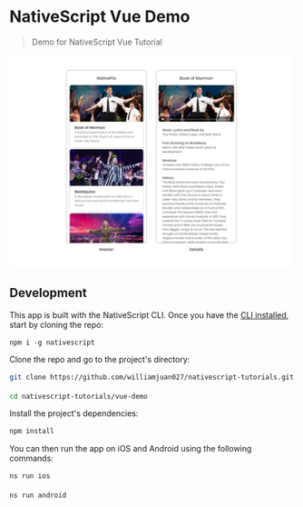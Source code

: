 # NativeScript Vue Demo

> Demo for NativeScript Vue Tutorial

<img alt="demo app preview" src="../screenshots/tutorial-example-app-preview.png" width="500">

## Development

This app is built with the NativeScript CLI. Once you have the [CLI installed](https://docs.nativescript.org/start/quick-setup), start by cloning the repo:

```
npm i -g nativescript
```

Clone the repo and go to the project's directory:

```bash
git clone https://github.com/williamjuan027/nativescript-tutorials.git

cd nativescript-tutorials/vue-demo
```

Install the project's dependencies:

```bash
npm install
```

You can then run the app on iOS and Android using the following commands:

```bash
ns run ios

ns run android
```

